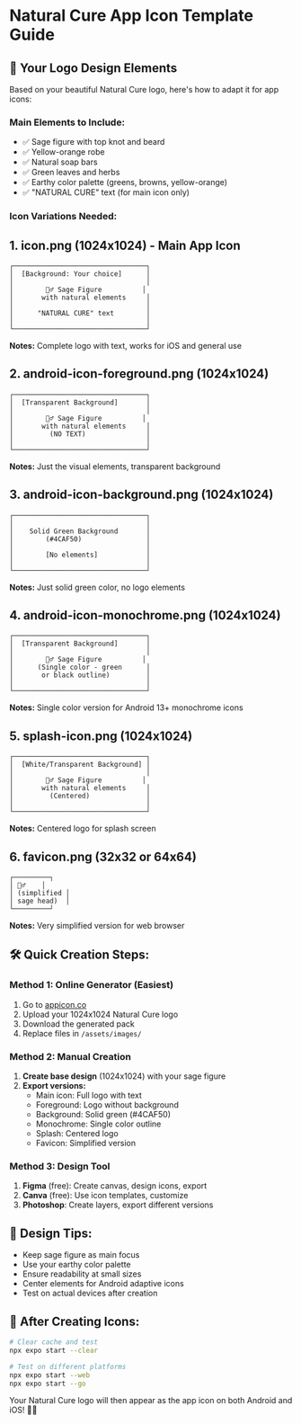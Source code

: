 # Natural Cure App Icon Template Guide

## 🎨 Your Logo Design Elements

Based on your beautiful Natural Cure logo, here's how to adapt it for app icons:

### **Main Elements to Include:**
- ✅ Sage figure with top knot and beard
- ✅ Yellow-orange robe
- ✅ Natural soap bars
- ✅ Green leaves and herbs
- ✅ Earthy color palette (greens, browns, yellow-orange)
- ✅ "NATURAL CURE" text (for main icon only)

### **Icon Variations Needed:**

## 1. **icon.png** (1024x1024) - Main App Icon
```
┌─────────────────────────────────┐
│  [Background: Your choice]      │
│                                 │
│        🧙‍♂️ Sage Figure          │
│       with natural elements     │
│                                 │
│      "NATURAL CURE" text        │
│                                 │
└─────────────────────────────────┘
```
**Notes:** Complete logo with text, works for iOS and general use

## 2. **android-icon-foreground.png** (1024x1024)
```
┌─────────────────────────────────┐
│  [Transparent Background]       │
│                                 │
│        🧙‍♂️ Sage Figure          │
│       with natural elements     │
│         (NO TEXT)               │
│                                 │
└─────────────────────────────────┘
```
**Notes:** Just the visual elements, transparent background

## 3. **android-icon-background.png** (1024x1024)
```
┌─────────────────────────────────┐
│                                 │
│    Solid Green Background       │
│        (#4CAF50)                │
│                                 │
│        [No elements]            │
│                                 │
└─────────────────────────────────┘
```
**Notes:** Just solid green color, no logo elements

## 4. **android-icon-monochrome.png** (1024x1024)
```
┌─────────────────────────────────┐
│  [Transparent Background]       │
│                                 │
│        🧙‍♂️ Sage Figure          │
│      (Single color - green      │
│       or black outline)         │
│                                 │
└─────────────────────────────────┘
```
**Notes:** Single color version for Android 13+ monochrome icons

## 5. **splash-icon.png** (1024x1024)
```
┌─────────────────────────────────┐
│  [White/Transparent Background] │
│                                 │
│        🧙‍♂️ Sage Figure          │
│       with natural elements     │
│         (Centered)              │
│                                 │
└─────────────────────────────────┘
```
**Notes:** Centered logo for splash screen

## 6. **favicon.png** (32x32 or 64x64)
```
┌─────────┐
│ 🧙‍♂️    │
│ (simplified │
│ sage head)  │
└─────────┘
```
**Notes:** Very simplified version for web browser

## 🛠️ **Quick Creation Steps:**

### **Method 1: Online Generator (Easiest)**
1. Go to [appicon.co](https://appicon.co/)
2. Upload your 1024x1024 Natural Cure logo
3. Download the generated pack
4. Replace files in `/assets/images/`

### **Method 2: Manual Creation**
1. **Create base design** (1024x1024) with your sage figure
2. **Export versions:**
   - Main icon: Full logo with text
   - Foreground: Logo without background
   - Background: Solid green (#4CAF50)
   - Monochrome: Single color outline
   - Splash: Centered logo
   - Favicon: Simplified version

### **Method 3: Design Tool**
1. **Figma** (free): Create canvas, design icons, export
2. **Canva** (free): Use icon templates, customize
3. **Photoshop**: Create layers, export different versions

## 🎯 **Design Tips:**
- Keep sage figure as main focus
- Use your earthy color palette
- Ensure readability at small sizes
- Center elements for Android adaptive icons
- Test on actual devices after creation

## 🚀 **After Creating Icons:**
```bash
# Clear cache and test
npx expo start --clear

# Test on different platforms
npx expo start --web
npx expo start --go
```

Your Natural Cure logo will then appear as the app icon on both Android and iOS! 🌿✨
